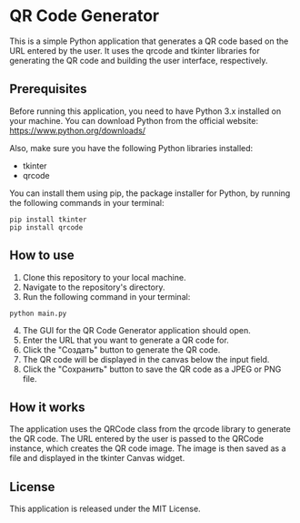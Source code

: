 # QR Code Generator

This is a simple Python application that generates a QR code based on the URL entered by the user. It uses the qrcode and tkinter libraries for generating the QR code and building the user interface, respectively.

## Prerequisites

Before running this application, you need to have Python 3.x installed on your machine. You can download Python from the official website: https://www.python.org/downloads/

Also, make sure you have the following Python libraries installed:

- tkinter
- qrcode

You can install them using pip, the package installer for Python, by running the following commands in your terminal:

```
pip install tkinter
pip install qrcode
```

## How to use

1. Clone this repository to your local machine.
2. Navigate to the repository's directory.
3. Run the following command in your terminal:

```
python main.py
```

4. The GUI for the QR Code Generator application should open.
5. Enter the URL that you want to generate a QR code for.
6. Click the "Создать" button to generate the QR code.
7. The QR code will be displayed in the canvas below the input field.
8. Click the "Сохранить" button to save the QR code as a JPEG or PNG file.

## How it works

The application uses the QRCode class from the qrcode library to generate the QR code. The URL entered by the user is passed to the QRCode instance, which creates the QR code image. The image is then saved as a file and displayed in the tkinter Canvas widget.

## License

This application is released under the MIT License.
